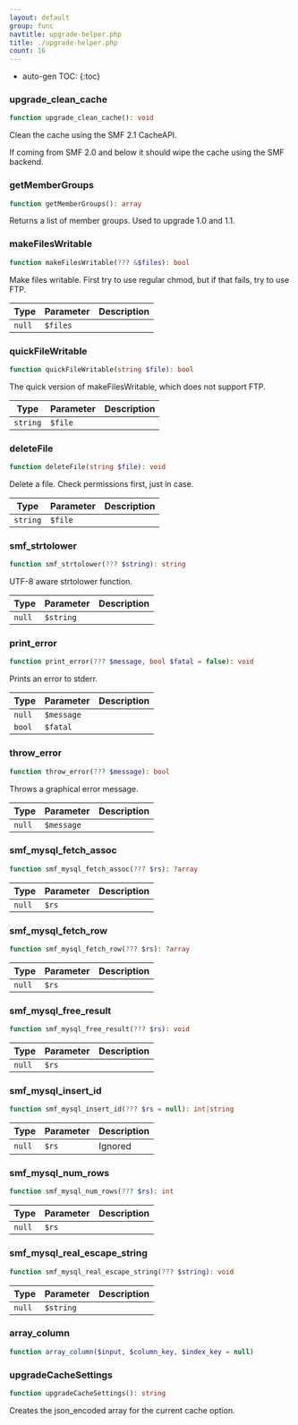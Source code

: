 ```yaml
---
layout: default
group: func
navtitle: upgrade-helper.php
title: ./upgrade-helper.php
count: 16
---
```

* auto-gen TOC:
{:toc}
### upgrade_clean_cache

```php
function upgrade_clean_cache(): void
```
Clean the cache using the SMF 2.1 CacheAPI.

If coming from SMF 2.0 and below it should wipe the cache using the SMF backend.

### getMemberGroups

```php
function getMemberGroups(): array
```
Returns a list of member groups. Used to upgrade 1.0 and 1.1.



### makeFilesWritable

```php
function makeFilesWritable(??? &$files): bool
```
Make files writable. First try to use regular chmod, but if that fails, try to use FTP.



Type|Parameter|Description
---|---|---
`null`|`$files`|

### quickFileWritable

```php
function quickFileWritable(string $file): bool
```
The quick version of makeFilesWritable, which does not support FTP.



Type|Parameter|Description
---|---|---
`string`|`$file`|

### deleteFile

```php
function deleteFile(string $file): void
```
Delete a file.  Check permissions first, just in case.



Type|Parameter|Description
---|---|---
`string`|`$file`|

### smf_strtolower

```php
function smf_strtolower(??? $string): string
```
UTF-8 aware strtolower function.



Type|Parameter|Description
---|---|---
`null`|`$string`|

### print_error

```php
function print_error(??? $message, bool $fatal = false): void
```
Prints an error to stderr.



Type|Parameter|Description
---|---|---
`null`|`$message`|
`bool`|`$fatal`|

### throw_error

```php
function throw_error(??? $message): bool
```
Throws a graphical error message.



Type|Parameter|Description
---|---|---
`null`|`$message`|

### smf_mysql_fetch_assoc

```php
function smf_mysql_fetch_assoc(??? $rs): ?array
```




Type|Parameter|Description
---|---|---
`null`|`$rs`|

### smf_mysql_fetch_row

```php
function smf_mysql_fetch_row(??? $rs): ?array
```




Type|Parameter|Description
---|---|---
`null`|`$rs`|

### smf_mysql_free_result

```php
function smf_mysql_free_result(??? $rs): void
```




Type|Parameter|Description
---|---|---
`null`|`$rs`|

### smf_mysql_insert_id

```php
function smf_mysql_insert_id(??? $rs = null): int|string
```




Type|Parameter|Description
---|---|---
`null`|`$rs`|Ignored

### smf_mysql_num_rows

```php
function smf_mysql_num_rows(??? $rs): int
```




Type|Parameter|Description
---|---|---
`null`|`$rs`|

### smf_mysql_real_escape_string

```php
function smf_mysql_real_escape_string(??? $string): void
```




Type|Parameter|Description
---|---|---
`null`|`$string`|

### array_column

```php
function array_column($input, $column_key, $index_key = null)
```
### upgradeCacheSettings

```php
function upgradeCacheSettings(): string
```
Creates the json_encoded array for the current cache option.



